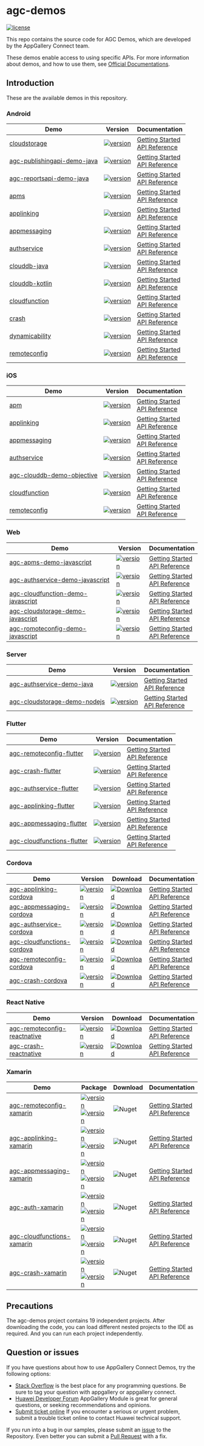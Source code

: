 # agc-demos
[![license](https://img.shields.io/badge/license-Apache--2.0-green)](./LICENCE)

This repo contains the source code for AGC Demos, which are developed by the AppGallery Connect team.

These demos enable access to using specific APIs. For more information
about demos, and how to use them, see
[Official Documentations](https://developer.huawei.com/consumer/cn/doc/development/AppGallery-connect-Guides/agc-get-started).


## Introduction
These are the available demos in this repository.
### Android
| Demo | Version | Documentation |
|--------|-----|-----|
| [cloudstorage](./Android/cloudstorage) | [![version](https://img.shields.io/badge/Release-1.3.1.200-yellow)](./Android/cloudstorage) | [Getting Started](https://developer.huawei.com/consumer/en/doc/development/AppGallery-connect-Guides/agc-cloudstorage-getstarted) <br/> [API Reference](https://developer.huawei.com/consumer/en/doc/development/HMS-Plugin-References/overview-0000001054390809?ha_source=hms1) |
| [agc-publishingapi-demo-java](./Android/agc-publishingapi-demo-java) | [![version](https://img.shields.io/badge/Release-1.0-yellow)](./agc-publishingapi-demo-java) | [Getting Started](https://developer.huawei.com/consumer/en/doc/development/AppGallery-connect-Guides/agcapi-publish_api_overview) <br/> [API Reference](https://developer.huawei.com/consumer/en/doc/development/AppGallery-connect-References/agcapi-appid-list_v2)
| [agc-reportsapi-demo-java](./Android/agc-reportsapi-demo-java) | [![version](https://img.shields.io/badge/Release-1.0-yellow)](./agc-reportsapi-demo-java) | [Getting Started](https://developer.huawei.com/consumer/en/doc/development/AppGallery-connect-Guides/agcapi-reports_api_overview) <br/> [API Reference](https://developer.huawei.com/consumer/en/doc/development/AppGallery-connect-References/agcapi-appdownloadexport) |
| [apms](./Android/apms) | [![version](https://img.shields.io/badge/Release-1.5.1.303-yellow)](./Android/apms) | [Getting Started](https://developer.huawei.com/consumer/en/doc/development/AppGallery-connect-Guides/agc-apms-agcsdk) <br/> [API Reference](https://developer.huawei.com/consumer/en/doc/development/AppGallery-connect-References/apms-overview) |
| [applinking](./Android/applinking) | [![version](https://img.shields.io/badge/Release-1.5.1.300-yellow)](./Android/applinking) | [Getting Started](https://developer.huawei.com/consumer/en/doc/development/AppGallery-connect-Guides/agc-applinking-getstarted-android-0000001054594767) <br/> [API Reference](https://developer.huawei.com/consumer/en/doc/development/AppGallery-connect-References/applinking-overview-0000001054820901) |
| [appmessaging](./Android/appmessaging) | [![version](https://img.shields.io/badge/Release-1.5.1.300-yellow)](./Android/appmessaging) | [Getting Started](https://developer.huawei.com/consumer/en/doc/development/AppGallery-connect-Guides/agc-appmessage-getstarted) <br/> [API Reference](https://developer.huawei.com/consumer/en/doc/development/AppGallery-connect-References/appmessaging-overview) |
| [authservice](./Android/authservice) | [![version](https://img.shields.io/badge/Release-1.5.1.300-yellow)](./Android/authservice) | [Getting Started](https://developer.huawei.com/consumer/en/doc/development/AppGallery-connect-Guides/agc-auth-android-getstarted-0000001053053922) <br/> [API Reference](https://developer.huawei.com/consumer/en/doc/development/AppGallery-connect-References/agc-auth-service-api-overview-0000001054403973) |
| [clouddb-java](./Android/clouddb-java) | [![version](https://img.shields.io/badge/Release-1.4.7.300-yellow)](./Android/clouddb-java) | [Getting Started](https://developer.huawei.com/consumer/en/doc/development/AppGallery-connect-Guides/agc-clouddb-get-started) <br/> [API Reference](https://developer.huawei.com/consumer/en/doc/development/AppGallery-connect-References/clouddb) |
| [clouddb-kotlin](./Android/clouddb-kotlin) | [![version](https://img.shields.io/badge/Release-1.4.7.300-yellow)](./Android/clouddb-kotlin) | [Getting Started](https://developer.huawei.com/consumer/en/doc/development/AppGallery-connect-Guides/agc-clouddb-get-started) <br/> [API Reference](https://developer.huawei.com/consumer/en/doc/development/AppGallery-connect-References/clouddb) |
| [cloudfunction](./Android/cloudfunction) | [![version](https://img.shields.io/badge/Release-1.5.1.300-yellow)](./Android/cloudfunction) | [Getting Started](https://developer.huawei.com/consumer/en/doc/development/AppGallery-connect-Guides/agc-cloudfunction-getstarted) <br/> [API Reference](https://developer.huawei.com/consumer/en/doc/development/AppGallery-connect-References/function) |
| [crash](./Android/crash) | [![version](https://img.shields.io/badge/Release-1.5.1.300-yellow)](./Android/crash) | [Getting Started](https://developer.huawei.com/consumer/en/doc/development/AppGallery-connect-Guides/agc-crash-getstarted-0000001055260538) <br/> [API Reference](https://developer.huawei.com/consumer/en/doc/development/AppGallery-connect-References/overview-android-0000001055260460) |
| [dynamicability](./Android/dynamicability) | [![version](https://img.shields.io/badge/Release-1.0.11.302-yellow)](./Android/dynamicability) | [Getting Started](https://developer.huawei.com/consumer/en/doc/development/AppGallery-connect-Guides/agc-featuredelivery-getstarted) <br/> [API Reference](https://developer.huawei.com/consumer/en/doc/development/AppGallery-connect-References/featuredelivery-overview) |
| [remoteconfig](./Android/remoteconfig) | [![version](https://img.shields.io/badge/Release-1.5.0.300-yellow)](./Android/remoteconfig) | [Getting Started](https://developer.huawei.com/consumer/en/doc/development/AppGallery-connect-Guides/agc-remoteconfig-android-getstarted-0000001056347165) <br/> [API Reference](https://developer.huawei.com/consumer/cn/doc/development/AppGallery-connect-References/android-remoteconfig-overview-0000001055692839) |

### iOS
| Demo | Version | Documentation |
|--------|-----|-----|
| [apm](./iOS/apm) | [![version](https://img.shields.io/badge/Release-1.2.1.301-yellow)](./iOS/apm) | [Getting Started](https://developer.huawei.com/consumer/en/doc/development/AppGallery-connect-Guides/agc-apms-agcsdk-ios) <br/> [API Reference](https://developer.huawei.com/consumer/en/doc/development/AppGallery-connect-References/apms-overview-ios) |
| [applinking](./iOS/applinking) | [![version](https://img.shields.io/badge/Release-1.4.1.303-yellow)](./iOS/applinking) | [Getting Started](https://developer.huawei.com/consumer/en/doc/development/AppGallery-connect-Guides/agc-applinking-getstarted-ios-0000001053823227) <br/> [API Reference](https://developer.huawei.com/consumer/en/doc/development/AppGallery-connect-References/classes-overview-0000001055013624) |
| [appmessaging](./iOS/appmessaging) | [![version](https://img.shields.io/badge/Release-1.4.1.300-yellow)](./iOS/appmessaging) | [Getting Started](https://developer.huawei.com/consumer/en/doc/development/AppGallery-connect-Guides/agc-appmessage-getstarted-ios-0000001071772755) <br/> [API Reference](https://developer.huawei.com/consumer/en/doc/development/AppGallery-connect-References/overview-ios-class-0000001058211307) |
| [authservice](./iOS/authservice) | [![version](https://img.shields.io/badge/Release-1.4.1.300-yellow)](./iOS/authservice) | [Getting Started](https://developer.huawei.com/consumer/en/doc/development/AppGallery-connect-Guides/agc-auth-ios-getstarted-0000001053053980) <br/> [API Reference](https://developer.huawei.com/consumer/en/doc/development/AppGallery-connect-References/agc-auth-service-ios-overview-0000001054599515) |
| [agc-clouddb-demo-objective](./iOS/agc-clouddb-demo-objective) | [![version](https://img.shields.io/badge/Release-1.3.1.300-yellow)](./iOS/agc-clouddb-demo-objective) | [Getting Started](https://developer.huawei.com/consumer/en/doc/development/AppGallery-connect-Guides/agc-clouddb-get-started-ios) <br/> [API Reference](https://developer.huawei.com/consumer/en/doc/development/AppGallery-connect-References/clouddb-agcclouddblistenerhandler-ios) |
| [cloudfunction](./iOS/cloudfunction) | [![version](https://img.shields.io/badge/Release-1.3.1.300-yellow)](./iOS/cloudfunction) | [Getting Started](https://developer.huawei.com/consumer/en/doc/development/AppGallery-connect-Guides/agc-cloudfunction-getstarted) <br/> [API Reference](https://developer.huawei.com/consumer/en/doc/development/AppGallery-connect-References/agcfunction) |
| [remoteconfig](./iOS/remoteconfig) | [![version](https://img.shields.io/badge/Release-1.3.1.300-yellow)](./iOS/remoteconfig) | [Getting Started](https://developer.huawei.com/consumer/en/doc/development/AppGallery-connect-Guides/agc-remoteconfig-ios-getstarted-0000001055157432) <br/> [API Reference](https://developer.huawei.com/consumer/en/doc/development/AppGallery-connect-References/ios-remoteconfig-agcconfigvalues-0000001056246303) |

### Web
| Demo | Version | Documentation |
|--------|-----|-----|
| [agc-apms-demo-javascript](./Web/agc-apms-demo-javascript) | [![version](https://img.shields.io/badge/Release-1.2.1.301-yellow)](./Web/agc-apms-demo-javascript) | [Getting Started](https://developer.huawei.com/consumer/cn/doc/development/AppGallery-connect-Guides/agc-apm-getstarted-web) <br/> [API Reference](https://developer.huawei.com/consumer/cn/doc/development/AppGallery-connect-References/agc-apm-service-webapi-overview) |
| [agc-authservice-demo-javascript](./Web/agc-authservice-demo-javascript) | [![version](https://img.shields.io/badge/Release-1.4.1.303-yellow)](./Web/agc-authservice-demo-javascript) | [Getting Started](https://developer.huawei.com/consumer/cn/doc/development/AppGallery-connect-Guides/agc-auth-ios-getstarted-0000001053053980) <br/> [API Reference](https://developer.huawei.com/consumer/cn/doc/development/AppGallery-connect-References/agc-auth-service-webapi-overview-0000001054343230) |
| [agc-cloudfunction-demo-javascript](./Web/agc-cloudfunction-demo-javascript) | [![version](https://img.shields.io/badge/Release-1.4.1.300-yellow)](./Web/agc-cloudfunction-demo-javascript) | [Getting Started](https://developer.huawei.com/consumer/en/doc/development/AppGallery-connect-Guides/agc-applinking-getstarted-android-0000001054594767) <br/> [API Reference](https://developer.huawei.com/consumer/cn/doc/development/AppGallery-connect-References/agc-cloudfunction-webapi-overview) |
| [agc-cloudstorage-demo-javascript](./Web/agc-cloudstorage-demo-javascript) | [![version](https://img.shields.io/badge/Release-1.4.1.300-yellow)](./Web/agc-cloudstorage-demo-javascript) | [Getting Started](https://developer.huawei.com/consumer/cn/doc/development/AppGallery-connect-Guides/agc-cloudstorage-getstarted-web) <br/> [API Reference](https://developer.huawei.com/consumer/cn/doc/development/AppGallery-connect-References/Overview-web) |
| [agc-romoteconfig-demo-javascript](./Web/agc-romoteconfig-demo-javascript) | [![version](https://img.shields.io/badge/Release-1.3.1.300-yellow)](./Web/agc-romoteconfig-demo-javascript) | [Getting Started](https://developer.huawei.com/consumer/cn/doc/development/AppGallery-connect-Guides/agc-remoteconfig-web-getstarted-0000001056501223) <br/> [API Reference](https://developer.huawei.com/consumer/cn/doc/development/AppGallery-connect-References/web-remoteconfig-overview-0000001057829368) |

### Server
| Demo | Version | Documentation |
|--------|-----|-----|
| [agc-authservice-demo-java](./Server/agc-authservice-demo-java) | [![version](https://img.shields.io/badge/Release-1.1.0.300-yellow)](./Server/agc-authservice-demo-java) | [Getting Started](https://developer.huawei.com/consumer/en/doc/development/AppGallery-connect-Guides/agc-auth-server-getstarted-0000001054287616) <br/> [API Reference](https://developer.huawei.com/consumer/en/doc/development/AppGallery-connect-References/auth-serversdk-overview-0000001055363337) |
| [agc-cloudstorage-demo-nodejs](./Server/agc-cloudstorage-demo-nodejs) | [![version](https://img.shields.io/badge/Release-1.0.0.0-yellow)](./Server/agc-cloudstorage-demo-nodejs) | [Getting Started](https://developer.huawei.com/consumer/en/doc/development/AppGallery-connect-Guides/agc-cloudstorage-getstarted-nodejs) <br/> [API Reference](https://developer.huawei.com/consumer/en/doc/development/AppGallery-connect-References/Overview-nodejs) |

### Flutter
| Demo | Version | Documentation |
|--------|-----|-----|
| [agc-remoteconfig-flutter](./Flutter/agc-remoteconfig-flutter) | [![version](https://img.shields.io/badge/Release-1.2.0+300-yellow)](./Flutter/agc-remoteconfig-flutter) |[Getting Started](https://developer.huawei.com/consumer/en/doc/development/AppGallery-connect-Guides/agc-remoteconfig-flutter-usage-0000001063287007) <br/> [API Reference](https://developer.huawei.com/consumer/en/doc/development/AppGallery-connect-References/flutter-remoteconfig-overview-0000001064965376) |
| [agc-crash-flutter](./Flutter/agc-crash-flutter) | [![version](https://img.shields.io/badge/Release-1.2.0+300-yellow)](./Flutter/agc-crash-flutter) | [Getting Started](https://developer.huawei.com/consumer/en/doc/development/AppGallery-connect-Guides/agc-crash-flutter-usage-0000001063046945) <br/> [API Reference](https://developer.huawei.com/consumer/en/doc/development/AppGallery-connect-References/flutter-overview-0000001063050323) |
| [agc-authservice-flutter](./Flutter/agc-authservice-flutter) | [![version](https://img.shields.io/badge/Release-1.2.0+300-yellow)](./Flutter/agc-authservice-flutter) | [Getting Started](https://developer.huawei.com/consumer/en/doc/development/AppGallery-connect-Guides/agc-auth-flutter-usage-0000001063724847) <br/> [API Reference](https://developer.huawei.com/consumer/en/doc/development/AppGallery-connect-References/flutter-auth-overview-0000001072100218) |
| [agc-applinking-flutter](./Flutter/agc-applinking-flutter) | [![version](https://img.shields.io/badge/Release-1.2.0+300-yellow)](./Flutter/agc-applinking-flutter) |[Getting Started](https://developer.huawei.com/consumer/en/doc/development/AppGallery-connect-Guides/agc-applinking-flutter-usage-0000001063964746) <br/> [API Reference](https://developer.huawei.com/consumer/en/doc/development/AppGallery-connect-References/flutter-applinking-overview-0000001071392914) |
| [agc-appmessaging-flutter](./Flutter/agc-appmessaging-flutter) | [![version](https://img.shields.io/badge/Release-1.2.0+300-yellow)](./Flutter/agc-appmessaging-flutter) | [Getting Started](https://developer.huawei.com/consumer/en/doc/development/AppGallery-connect-Guides/agc-appmessaging-usage-flutter-0000001063724849) <br/> [API Reference](https://developer.huawei.com/consumer/en/doc/development/AppGallery-connect-References/flutter-appmessaging-overview-0000001076597432) |
| [agc-cloudfunctions-flutter](./Flutter/agc-cloudfunctions-flutter) | [![version](https://img.shields.io/badge/Release-1.2.0+300-yellow)](./Flutter/agc-cloudfunctions-flutter) | [Getting Started](https://developer.huawei.com/consumer/en/doc/development/AppGallery-connect-Guides/agc-function-flutter-usage-0000001064156962) <br/> [API Reference](https://developer.huawei.com/consumer/en/doc/development/AppGallery-connect-References/flutter-function-overview-0000001082994615) |

### Cordova
| Demo | Version | Download | Documentation |
|--------|-----|-----|-----|
| [agc-applinking-cordova](./Cordova/agc-applinking-cordova) | [![version](https://img.shields.io/badge/NPM-1.2.0-yellow)](./agc-applinking-cordova) | [![Download](https://img.shields.io/badge/DOWNLOAD-51/WEEK-yellow)](https://www.npmjs.com/package/@cordova-plugin-agconnect/applinking) |[Getting Started](https://developer.huawei.com/consumer/en/doc/development/AppGallery-connect-Guides/agc-applinking-cordova-usage-0000001071393262) <br/> [API Reference](https://developer.huawei.com/consumer/en/doc/development/AppGallery-connect-References/cordova-applinking-overview-0000001070430695) |
| [agc-appmessaging-cordova](./Cordova/agc-appmessaging-cordova) | [![version](https://img.shields.io/badge/NPM-1.2.0-yellow)](./agc-appmessaging-cordova) | [![Download](https://img.shields.io/badge/DOWNLOAD-51/WEEK-yellow)](https://www.npmjs.com/package/@cordova-plugin-agconnect/appmessaging) |[Getting Started](https://developer.huawei.com/consumer/en/doc/development/AppGallery-connect-Guides/agc-appmessaging-cordova-usage-0000001070432895) <br/> [API Reference](https://developer.huawei.com/consumer/en/doc/development/AppGallery-connect-References/cordova-appmessaging-overview-0000001066334212) |
| [agc-authservice-cordova](./Cordova/agc-authservice-cordova) | [![version](https://img.shields.io/badge/NPM-1.2.0-yellow)](./agc-authservice-cordova) | [![Download](https://img.shields.io/badge/DOWNLOAD-50/WEEK-yellow)](https://www.npmjs.com/package/@cordova-plugin-agconnect/auth) |[Getting Started](https://developer.huawei.com/consumer/en/doc/development/AppGallery-connect-Guides/agc-auth-cordova-usage-0000001072008211) <br/> [API Reference](https://developer.huawei.com/consumer/en/doc/development/AppGallery-connect-References/cordova-auth-overview-0000001071660125) |
| [agc-cloudfunctions-cordova](./Cordova/agc-cloudfunctions-cordova) | [![version](https://img.shields.io/badge/NPM-1.2.0-yellow)](./agc-cloudfunctions-cordova) | [![Download](https://img.shields.io/badge/DOWNLOAD-45/WEEK-yellow)](https://www.npmjs.com/package/@cordova-plugin-agconnect/cloudfunctions) |[Getting Started](https://developer.huawei.com/consumer/en/doc/development/AppGallery-connect-Guides/agc-function-cordova-usage-0000001080631315) <br/> [API Reference](https://developer.huawei.com/consumer/en/doc/development/AppGallery-connect-References/cordova-function-overview-0000001080834703) |
| [agc-remoteconfig-cordova](./Cordova/agc-remoteconfig-cordova) | [![version](https://img.shields.io/badge/NPM-1.1.0-yellow)](./agc-remoteconfig-cordova) | [![Download](https://img.shields.io/badge/DOWNLOAD-5/WEEK-yellow)](https://www.npmjs.com/package/@cordova-plugin-agconnect/remoteconfig) |[Getting Started](https://developer.huawei.com/consumer/en/doc/development/AppGallery-connect-Guides/agc-remoteconfig-cordova-usage-0000001063539743) <br/> [API Reference](https://developer.huawei.com/consumer/en/doc/development/AppGallery-connect-References/cordova-remoteconfig-overview-0000001063967581) |
| [agc-crash-cordova](./agc-crash-cordova) | [![version](https://img.shields.io/badge/NPM-1.1.0-yellow)](./agc-crash-cordova)| [![Download](https://img.shields.io/badge/DOWNLOAD-7/WEEK-yellow)](https://www.npmjs.com/package/@cordova-plugin-agconnect/crash)  | [Getting Started](https://developer.huawei.com/consumer/en/doc/development/AppGallery-connect-Guides/agc-crash-reactnative-usage-0000001063808390) <br/> [API Reference](https://developer.huawei.com/consumer/en/doc/development/AppGallery-connect-References/overview-cordova-0000001063808678) |

### React Native
| Demo | Version | Download | Documentation |
|--------|-----|-----|-----|
| [agc-remoteconfig-reactnative](./ReactNative/agc-remoteconfig-reactnative) | [![version](https://img.shields.io/badge/NPM-1.1.0-yellow)](./ReactNative/agc-remoteconfig-reactnative) | [![Download](https://img.shields.io/badge/DOWNLOAD-4/WEEK-yellow)](https://www.npmjs.com/package/@react-native-agconnect/remoteconfig) |[Getting Started](https://developer.huawei.com/consumer/en/doc/development/AppGallery-connect-Guides/agc-remoteconfig-reactnative-usage-0000001064327774) <br/> [API Reference](https://developer.huawei.com/consumer/en/doc/development/AppGallery-connect-References/cordova-remoteconfig-overview-0000001063967581) |
| [agc-crash-reactnative](./ReactNative/agc-crash-reactnative) | [![version](https://img.shields.io/badge/NPM-1.1.0-yellow)](./ReactNative/agc-crash-reactnative)| [![Download](https://img.shields.io/badge/DOWNLOAD-14/WEEK-yellow)](https://www.npmjs.com/package/@react-native-agconnect/crash)  | [Getting Started](https://developer.huawei.com/consumer/en/doc/development/AppGallery-connect-Guides/agc-crash-reactnative-usage-0000001063728095) <br/> [API Reference](https://developer.huawei.com/consumer/en/doc/development/AppGallery-connect-References/overview-cordova-0000001063808678) |

### Xamarin
| Demo | Package| Download | Documentation |
|--------|-----|-----|-----|
| [agc-remoteconfig-xamarin](./Xamarin/agc-remoteconfig-xamarin) | [![version](https://img.shields.io/nuget/v/Huawei.Agconnect.iOS.Remoteconfig.svg?label=Xamarin.iOS)](./Xamarin/agc-remoteconfig-xamarin) <br>[![version](https://img.shields.io/nuget/v/Huawei.Agconnect.Remoteconfig.svg?label=Xamarin.Android)](./Xamarin/agc-remoteconfig-xamarin) |![Nuget](https://img.shields.io/nuget/dt/Huawei.Agconnect.Remoteconfig?color=yellow&label=Downloads) |[Getting Started](https://developer.huawei.com/consumer/en/doc/development/AppGallery-connect-Guides/remoteconfig-xamarin-releasenotes-0000001135676681) <br/> [API Reference](https://developer.huawei.com/consumer/en/doc/development/AppGallery-connect-References/remoteconfig-overview-main-0000001088768192) |
| [agc-applinking-xamarin](./Xamarin/agc-applinking-xamarin)|[![version](https://img.shields.io/nuget/v/Huawei.Agconnect.iOS.Applinking.svg?label=Xamarin.iOS)](./Xamarin/agc-applinking-xamarin) <br>[![version](https://img.shields.io/nuget/v/Huawei.Agconnect.Applinking.svg?label=Xamarin.Android)](./Xamarin/agc-applinking-xamarin)|![Nuget](https://img.shields.io/nuget/dt/Huawei.Agconnect.Applinking?color=yellow&label=Downloads)  |[Getting Started](https://developer.huawei.com/consumer/en/doc/development/AppGallery-connect-Guides/agc-get-started-xamarin#h1-1617284872937-1) <br/> [API Reference](https://developer.huawei.com/consumer/en/doc/development/AppGallery-connect-References/applinking-overview-main-0000001076677086) |
| [agc-appmessaging-xamarin](./Xamarin/agc-appmessaging-xamarin)|[![version](https://img.shields.io/nuget/v/Huawei.Agconnect.iOS.Appmessaging.svg?label=Xamarin.iOS)](./Xamarin/agc-appmessaging-xamarin) <br>[![version](https://img.shields.io/nuget/v/Huawei.Agconnect.Appmessaging.svg?label=Xamarin.Android)](./Xamarin/agc-appmessaging-xamarin)|![Nuget](https://img.shields.io/nuget/dt/Huawei.Agconnect.Appmessaging?color=yellow&label=Downloads) |[Getting Started](https://developer.huawei.com/consumer/en/doc/development/AppGallery-connect-Guides/agc-get-started-xamarin#h1-1617284872937-1) <br/> [API Reference](https://developer.huawei.com/consumer/en/doc/development/AppGallery-connect-References/appmessaging-overview-main-0000001070934262) |
| [agc-auth-xamarin](./Xamarin/agc-auth-xamarin)|[![version](https://img.shields.io/nuget/v/Huawei.Agconnect.iOS.Auth.svg?label=Xamarin.iOS)](./Xamarin/agc-auth-xamarin) <br>[![version](https://img.shields.io/nuget/v/Huawei.Agconnect.Auth.svg?label=Xamarin.Android)](./Xamarin/agc-auth-xamarin) |![Nuget](https://img.shields.io/nuget/dt/Huawei.Agconnect.Auth?color=yellow&label=Downloads) |[Getting Started](https://developer.huawei.com/consumer/en/doc/development/AppGallery-connect-Guides/agc-get-started-xamarin#h1-1617284872937-1) <br/> [API Reference](https://developer.huawei.com/consumer/en/doc/development/AppGallery-connect-References/auth-overview-main-0000001098779626) |
| [agc-cloudfunctions-xamarin](./Xamarin/agc-cloudfunctions-xamarin)|[![version](https://img.shields.io/nuget/v/Huawei.Agconnect.iOS.Function.svg?label=Xamarin.iOS)](./Xamarin/agc-cloudfunctions-xamarin) <br>[![version](https://img.shields.io/nuget/v/Huawei.Agconnect.Function.svg?label=Xamarin.Android)](./Xamarin/agc-cloudfunctions-xamarin) |![Nuget](https://img.shields.io/nuget/dt/Huawei.Agconnect.Function?color=yellow&label=Downloads)|[Getting Started](https://developer.huawei.com/consumer/en/doc/development/AppGallery-connect-Guides/agc-get-started-xamarin#h1-1617284872937-1) <br/> [API Reference](https://developer.huawei.com/consumer/en/doc/development/AppGallery-connect-References/cloudfunctions-overview-main-0000001097403208) |
| [agc-crash-xamarin](./Xamarin/agc-crash-xamarin)|[![version](https://img.shields.io/nuget/v/Huawei.Agconnect.iOS.Crash.svg?label=Xamarin.iOS)](./Xamarin/agc-crash-xamarin) <br>[![version](https://img.shields.io/nuget/v/Huawei.Agconnect.Crash.svg?label=Xamarin.Android)](./Xamarin/agc-crash-xamarin)|![Nuget](https://img.shields.io/nuget/dt/Huawei.Agconnect.Crash?color=yellow&label=Downloads) |[Getting Started](https://developer.huawei.com/consumer/en/doc/development/AppGallery-connect-Guides/agc-get-started-xamarin#h1-1617284872937-1) <br/> [API Reference](https://developer.huawei.com/consumer/en/doc/development/AppGallery-connect-References/crash-overview-main-0000001130785207) |


 
## Precautions
The agc-demos project contains 19 independent projects. After downloading the code, you can load different nested projects to the IDE as required. And you can run each project independently.

## Question or issues
If you have questions about how to use AppGallery Connect Demos, try the following options:  
* [Stack Overflow](https://stackoverflow.com/questions/tagged/appgallery) is the best place for any programming questions. Be sure to tag your question with appgallery or appgallery connect.  
* [Huawei Developer Forum](https://forums.developer.huawei.com/forumPortal/en/home?fid=0101188387844930001) AppGallery Module is great for general questions, or seeking recommendations and opinions.
* [Submit ticket online](https://developer.huawei.com/consumer/en/support/feedback/#/) If you encounter a serious or urgent problem, submit a trouble ticket online to contact Huawei technical support.

If you run into a bug in our samples, please submit an [issue](https://github.com/AppGalleryConnect/agc-demos/issues) to the Repository. Even better you can submit a [Pull Request](https://github.com/AppGalleryConnect/agc-demos/pulls) with a fix.
